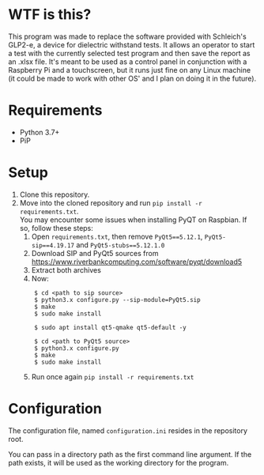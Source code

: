 # WTF is this?

This program was made to replace the software provided with Schleich's GLP2-e, a device for dielectric withstand tests.
It allows an operator to start a test with the currently selected test program and then save the report as an .xlsx file.
It's meant to be used as a control panel in conjunction with a Raspberry Pi and a touchscreen, but
it runs just fine on any Linux machine (it could be made to work with other OS' and I plan
on doing it in the future).

# Requirements
* Python 3.7+
* PiP

# Setup

1. Clone this repository.
2. Move into the cloned repository and run `pip install -r requirements.txt`.<br>
You may encounter some issues when installing PyQT on Raspbian. If so, follow these steps:
    1. Open `requirements.txt`, then remove `PyQt5==5.12.1`, `PyQt5-sip==4.19.17` and `PyQt5-stubs==5.12.1.0`
    2. Download SIP and PyQt5 sources from https://www.riverbankcomputing.com/software/pyqt/download5
    3. Extract both archives
    4. Now: 
    ```
        $ cd <path to sip source>
        $ python3.x configure.py --sip-module=PyQt5.sip
        $ make
        $ sudo make install
        
        $ sudo apt install qt5-qmake qt5-default -y
        
        $ cd <path to PyQt5 source>
        $ python3.x configure.py
        $ make  
        $ sudo make install
     ```
    5. Run once again `pip install -r requirements.txt`

# Configuration

The configuration file, named `configuration.ini` resides in the repository root.

You can pass in a directory path as the first command line argument. If the path exists,
it will be used as the working directory for the program.